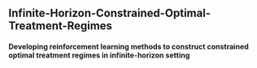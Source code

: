 ## Infinite-Horizon-Constrained-Optimal-Treatment-Regimes
#### Developing reinforcement learning methods to construct constrained optimal treatment regimes in infinite-horizon setting
